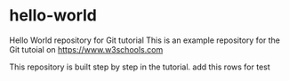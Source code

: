 # hello-world
Hello World repository for Git tutorial
This is an example repository for the Git tutoial on https://www.w3schools.com

This repository is built step by step in the tutorial.
add this rows for test 
